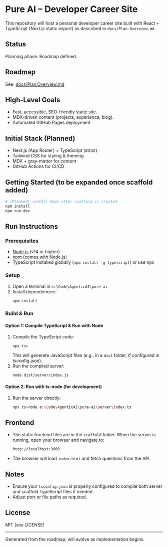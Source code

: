 # Pure AI – Developer Career Site

This repository will host a personal developer career site built with React + TypeScript (Next.js static export) as described in `docs/Plan.Overview.md`.

## Status
Planning phase. Roadmap defined.

## Roadmap
See: [docs/Plan.Overview.md](docs/Plan.Overview.md)

## High-Level Goals
- Fast, accessible, SEO-friendly static site.
- MDX-driven content (projects, experience, blog).
- Automated GitHub Pages deployment.

## Initial Stack (Planned)
- Next.js (App Router) + TypeScript (strict)
- Tailwind CSS for styling & theming
- MDX + gray-matter for content
- GitHub Actions for CI/CD

## Getting Started (to be expanded once scaffold added)
```powershell
# (Planned) install deps after scaffold is created
npm install
npm run dev
```

## Run Instructions

### Prerequisites
- [Node.js](https://nodejs.org/) (v14 or higher)
- npm (comes with Node.js)
- TypeScript installed globally (`npm install -g typescript`) or use npx

### Setup
1. Open a terminal in `e:\Code\AgenticAI\pure-ai`
2. Install dependencies:
   ```bash
   npm install
   ```

### Build & Run

#### Option 1: Compile TypeScript & Run with Node
1. Compile the TypeScript code:
   ```bash
   npx tsc
   ```
   This will generate JavaScript files (e.g., in a `dist` folder, if configured in tsconfig.json).
2. Run the compiled server:
   ```bash
   node dist/server/index.js
   ```

#### Option 2: Run with ts-node (for development)
1. Run the server directly:
   ```bash
   npx ts-node e:\Code\AgenticAI\pure-ai\server\index.ts
   ```

## Frontend
- The static frontend files are in the `scaffold` folder. When the server is running, open your browser and navigate to:
  ```
  http://localhost:3000
  ```
- The browser will load `index.html` and fetch questions from the API.

## Notes
- Ensure your `tsconfig.json` is properly configured to compile both server and scaffold TypeScript files if needed.
- Adjust port or file paths as required.

## License
MIT (see LICENSE)

---
Generated from the roadmap; will evolve as implementation begins.
